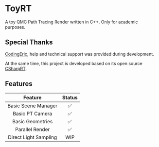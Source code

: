 # ToyRT

A toy QMC Path Tracing Render written in C++. Only for academic purposes.

## Special Thanks

[CodingEric](https://github.com/CodingEric/CSharpRT), help and technical support was provided during development.

At the same time, this project is developed based on its open source [CSharpRT](https://github.com/CodingEric/CSharpRT).

## Features

|Feature        | Status |
|:-------------:|:------:|
|Basic Scene Manager|✅|
|Basic PT Camera|  ✅  |
|Basic Geometries|✅|
|Parallel Render|✅|
|Direct Light Sampling|WIP|
